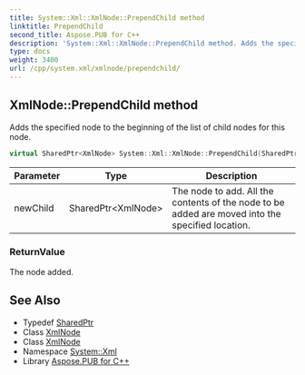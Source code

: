 ```yaml
---
title: System::Xml::XmlNode::PrependChild method
linktitle: PrependChild
second_title: Aspose.PUB for C++
description: 'System::Xml::XmlNode::PrependChild method. Adds the specified node to the beginning of the list of child nodes for this node in C++.'
type: docs
weight: 3400
url: /cpp/system.xml/xmlnode/prependchild/
---
```

## XmlNode::PrependChild method


Adds the specified node to the beginning of the list of child nodes for this node.

```cpp
virtual SharedPtr<XmlNode> System::Xml::XmlNode::PrependChild(SharedPtr<XmlNode> newChild)
```


| Parameter | Type | Description |
| --- | --- | --- |
| newChild | SharedPtr\<XmlNode\> | The node to add. All the contents of the node to be added are moved into the specified location. |

### ReturnValue

The node added.

## See Also

* Typedef [SharedPtr](../../../system/sharedptr/)
* Class [XmlNode](../)
* Class [XmlNode](../)
* Namespace [System::Xml](../../)
* Library [Aspose.PUB for C++](../../../)
